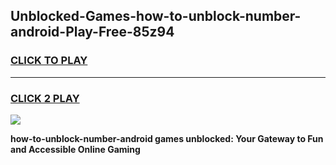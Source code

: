
## Unblocked-Games-how-to-unblock-number-android-Play-Free-85z94
<h3>
<a href="https://premium76.site?title=how-to-unblock-number-android&ref=20M">CLICK TO PLAY</a></h3>
<hr>

<h3>
<a href="https://premium76.site?title=how-to-unblock-number-android&ref=20M">CLICK 2 PLAY</a>
  
</h3>

<a href="https://premium76.site?title=how-to-unblock-number-android&ref=19M"><img src="https://clearcache.store/games.png"></a>


**how-to-unblock-number-android games unblocked: Your Gateway to Fun and Accessible Online Gaming**
